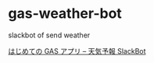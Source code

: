 # gas-weather-bot

slackbot of send weather

[はじめての GAS アプリ – 天気予報 SlackBot](https://qiita.com/zhaoshibo/items/2bad07774509ada594e9)
